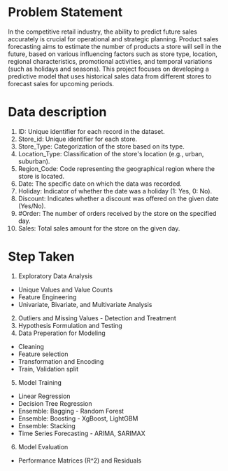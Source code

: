 # Problem Statement

In the competitive retail industry, the ability to predict future sales accurately is crucial for operational and strategic planning. Product sales forecasting aims to estimate the number of products a store will sell in the future, based on various influencing factors such as store type, location, regional characteristics, promotional activities, and temporal variations (such as holidays and seasons). This project focuses on developing a predictive model that uses historical sales data from different stores to forecast sales for upcoming periods.

# Data description

1.	ID: Unique identifier for each record in the dataset.
2.	Store_id: Unique identifier for each store.
3.	Store_Type: Categorization of the store based on its type.
4.	Location_Type: Classification of the store's location (e.g., urban, suburban).
5.	Region_Code: Code representing the geographical region where the store is located.
6.	Date: The specific date on which the data was recorded.
7.	Holiday: Indicator of whether the date was a holiday (1: Yes, 0: No).
8.	Discount: Indicates whether a discount was offered on the given date (Yes/No).
9.	#Order: The number of orders received by the store on the specified day.
10.	Sales: Total sales amount for the store on the given day.

# Step Taken
1. Exploratory Data Analysis
  -  Unique Values and Value Counts
  - Feature Engineering
  - Univariate, Bivariate, and Multivariate Analysis
2. Outliers and Missing Values - Detection and Treatment
3. Hypothesis Formulation and Testing
4. Data Preperation for Modeling
  - Cleaning
  - Feature selection
  - Transformation and Encoding
  - Train, Validation split
5. Model Training
  - Linear Regression
  - Decision Tree Regression
  - Ensemble: Bagging - Random Forest
  - Ensemble: Boosting - XgBoost, LightGBM
  - Ensemble: Stacking
  - Time Series Forecasting - ARIMA, SARIMAX
6. Model Evaluation
  - Performance Matrices (R^2) and Residuals
